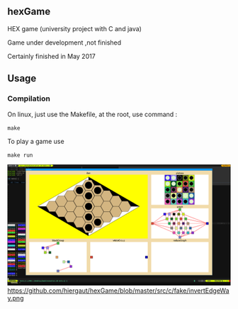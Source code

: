 ## hexGame
HEX game (university project with C and java)

Game under development ,not finished

Certainly finished in May 2017


## Usage

### Compilation

On linux, just use the Makefile,
at the root, use command :

```viml
make
```

To play a game use

```viml
make run
```

![alt text](https://github.com/hiergaut/hexGame/blob/master/src/c/fake/invertEdgeWay.png)
https://github.com/hiergaut/hexGame/blob/master/src/c/fake/invertEdgeWay.png
